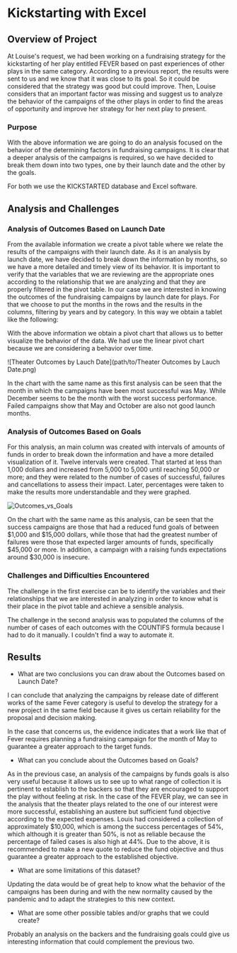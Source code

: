 # Kickstarting with Excel

## Overview of Project

At Louise's request, we had been working on a fundraising strategy for the kickstarting of her play entitled FEVER based on past experiences of other plays in the same category. 
According to a previous report, the results were sent to us and we know that it was close to its goal. So it could be considered that the strategy was good but could improve. 
Then, Louise considers that an important factor was missing and suggest us to analyze the behavior of the campaigns of the other plays in order to find the areas of opportunity and improve her strategy for her next play to present.

### Purpose
With the above information we are going to do an analysis focused on the behavior of the determining factors in fundraising campaigns.
It is clear that a deeper analysis of the campaigns is required, so we have decided to break them down into two types, one by their launch date and the other by the goals.

For both we use the KICKSTARTED database and Excel software.

## Analysis and Challenges

### Analysis of Outcomes Based on Launch Date
From the available information we create a pivot table where we relate the results of the campaigns with their launch date. 
As it is an analysis by launch date, we have decided to break down the information by months, so we have a more detailed and timely view of its behavior. 
It is important to verify that the variables that we are reviewing are the appropriate ones according to the relationship that we are analyzing and that they are properly filtered in the pivot table. 
In our case we are interested in knowing the outcomes of the fundraising campaigns by launch date for plays. For that we choose to put the months in the rows and the results in the columns, filtering by years and by category.
In this way we obtain a tablet like the following:

With the above information we obtain a pivot chart that allows us to better visualize the behavior of the data. 
We had use the linear pivot chart because we are considering a behavior over time.

![Theater Outcomes by Lauch Date](path/to/Theater Outcomes by Lauch Date.png)

In the chart with the same name as this first analysis can be seen that the month in which the campaigns have been most successful was May. 
While December seems to be the month with the worst success performance. 
Failed campaigns show that May and October are also not good launch months.

### Analysis of Outcomes Based on Goals

For this analysis, an main column was created with intervals of amounts of funds in order to break down the information and have a more detailed visualization of it. 
Twelve intervals were created. That started at less than 1,000 dollars and increased from 5,000 to 5,000 until reaching 50,000 or more; and they were related to the number of cases of successful, failures and cancellations to assess their impact. 
Later, percentages were taken to make the results more understandable and they were graphed.

![Outcomes_vs_Goals](path/to/Outcomes_vs_Goals.png)

On the chart with the same name as this analysis, can be seen that the success campaigns are those that had a reduced fund goals of between $1,000 and $15,000 dollars, while those that had the greatest number of failures were those that expected larger amounts of funds, specifically $45,000 or more. 
In addition, a campaign with a raising funds expectations around $30,000 is insecure.


### Challenges and Difficulties Encountered

The challenge in the first exercise can be to identify the variables and their relationships that we are interested in analyzing in order to know what is their place in the pivot table and achieve a sensible analysis.

The challenge in the second analysis was to populated the columns of the number of cases of each outcomes with the COUNTIFS formula because I had to do it manually. I couldn't find a way to automate it.

## Results

- What are two conclusions you can draw about the Outcomes based on Launch Date?

I can conclude that analyzing the campaigns by release date of different works of the same Fever category is useful to develop the strategy for a new project in the same field because it gives us certain reliability for the proposal and decision making.

In the case that concerns us, the evidence indicates that a work like that of Fever requires planning a fundraising campaign for the month of May to guarantee a greater approach to the target funds.


- What can you conclude about the Outcomes based on Goals?

As in the previous case, an analysis of the campaigns by funds goals is also very useful because it allows us to see up to what range of collection it is pertinent to establish to the backers so that they are encouraged to support the play without feeling at risk.
In the case of the FEVER play, we can see in the analysis that the theater plays related to the one of our interest were more successful, establishing an austere but sufficient fund objective according to the expected expenses. Louis had considered a collection of approximately $10,000, which is among the success percentages of 54%, which although it is greater than 50%, is not as reliable because the percentage of failed cases is also high at 44%. Due to the above, it is recommended to make a new quote to reduce the fund objective and thus guarantee a greater approach to the established objective.


- What are some limitations of this dataset?

Updating the data would be of great help to know what the behavior of the campaigns has been during and with the new normality caused by the pandemic and to adapt the strategies to this new context.

- What are some other possible tables and/or graphs that we could create?

Probably an analysis on the backers and the fundraising goals could give us interesting information that could complement the previous two.



